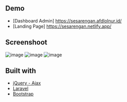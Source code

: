 
## Demo
- [Dashboard Admin] https://sesarengan.afdlolnur.id/
- [Landing Page] https://sesarengan.netlify.app/

## Screenshoot
![image](https://user-images.githubusercontent.com/6694273/199865111-ea38d540-9fd7-4872-b14f-3ac53d31b932.png)
![image](https://user-images.githubusercontent.com/6694273/199865020-aacbba7a-7ed2-4a46-beeb-4367bc4841f7.png)
![image](https://user-images.githubusercontent.com/6694273/199865218-bef7583b-db1e-414d-a65a-ff3388b68835.png)

## Built with 
- [jQuery - Ajax](http://www.w3schools.com/jquery/jquery_ref_ajax.asp)
- [Laravel](https://laravel.com/docs/8.x)
- [Bootstrap](http://getbootstrap.com/)


